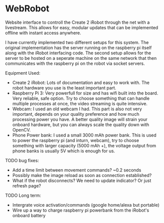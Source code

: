 # WebRobot

Website interface to controll the Create 2 iRobot through the net with a livestream. This allows for easy, modular updates that can be implemented offline with instant access anywhere.

I have currently implemented two different setups for this system. The original implementation has the server running on the raspberry pi itself along with the iRobot interfacing code. The second setup allows for the server to be hosted on a seperate machine on the same network that then communicates with the raspberry pi on the robot via socket servers.

Equipment Used:
 - Create 2 iRobot:  Lots of documentation and easy to work with. The robot hardware you use is the least important part.
 - Raspberry Pi 3: Very powerfull for size and has wifi built into the board. Very reliable, safe option. Try to choose something that can    handle multiple processes at once, the video streaming is quite intensive. 
 - Webcam: I used an old webcam I had. This part is also not very important, depends on your quality preference and how much processing      power you have. A better quality image will strain your onboard hardware, but you can always scale the quality down with OpenCV.
 - Phone Power bank: I used a small 3000 mAh power bank. This is used to power the raspberry pi (and inturn, webcam), try to choose          something with larger capacity (5000 mAh +), the voltage output from phone banks is usually 5V which is enough for us. 

TODO bug fixes: 
 -  Add a time limit between movement commands? ~0.2 seconds
 -  Possibly make the image reload as soon as connection established?
 -  What if the robot disconnects? We need to update indicator? Or just refresh page?
 
 TODO Long term:
  - Intergrate voice activation/commands (google home/alexa but portable)
  - Wire up a way to charge raspberry pi powerbank from the iRobot's onboard battery
